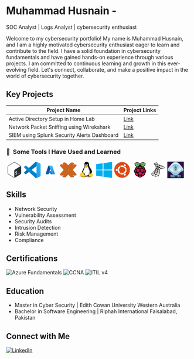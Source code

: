 # Muhammad Husnain - 
SOC Analyst | Logs Analyst | cybersecurity enthusiast

 <!-- If you prefer to use your LinkedIn profile picture as a clickable link, you can use the following HTML snippet instead. Just make sure to replace 'your-linkedin-profile-picture-url' with the actual URL of your LinkedIn profile picture and 'your-linkedin-profile-link' with the URL to your LinkedIn profile. -->
 
<!-- ## About Me-->

<!-- A brief introduction about yourself and your background in cybersecurity -->
Welcome to my cybersecurity portfolio! My name is Muhammad Husnain, and I am a highly motivated cybersecurity enthusiast eager to learn and contribute to the field. I have a solid foundation in cybersecurity fundamentals and have gained hands-on experience through various projects. I am committed to continuous learning and growth in this ever-evolving field. Let's connect, collaborate, and make a positive impact in the world of cybersecurity together.

## Key Projects

<!-- Showcase your important cybersecurity projects here. Include a link to the repository, a brief description, and what skills or technologies you used. -->

| Project Name      | Project Links      |
|-------------------|------------------------------------------|
| Active Directory Setup in Home Lab | [Link](https://github.com/imuhammadhusnain/ActiveDirectory) |
| Network Packet Sniffing using Wirekshark | [Link](https://github.com/yourusername/repository-name) |
| SIEM using Splunk Security Alerts Dashboard | [Link](https://github.com/imuhammadhusnain/SplunkGuard-Cybersecurity-Vigilance-through-SIEM-Dashboard) |

 
<h3> 🚀 &nbsp;Some Tools I Have Used and Learned</h3>

<!-- List of your tools relevant to cybersecurity -->
<p align="left"> 
<img src="https://github.com/imuhammadhusnain/My-portfolio/blob/main/Icon/Bash.svg" alt="bash" width="45" height="45"/>
<img src="https://github.com/imuhammadhusnain/My-portfolio/blob/main/Icon/Visual%20Studio%20Code%20(VS%20Code).svg" alt="vscode" width="45" height="45"/>
<img src="https://github.com/imuhammadhusnain/My-portfolio/blob/main/Icon/azure.svg" alt="Azure" width="45" height="45"/>
<img src="https://github.com/imuhammadhusnain/My-portfolio/blob/main/Icon/proxmox-svgrepo-com.svg" alt="proxmox" width="45" height="45"/>
<img src="https://github.com/imuhammadhusnain/My-portfolio/blob/main/Icon/Linux.svg" alt="Linux" width="45" height="45"/>
<img src="https://github.com/imuhammadhusnain/My-portfolio/blob/main/Icon/windows8-original.svg" alt="windows" width="45" height="45"/>
<img src="https://github.com/imuhammadhusnain/My-portfolio/blob/main/Icon/Ubuntu.svg" alt="ubuntu" width="45" height="45"/>
<img src="https://github.com/imuhammadhusnain/My-portfolio/blob/main/Icon/Raspberry%20Pi.svg" alt="rasbirrey" width="45" height="45"/>
<img src="https://github.com/imuhammadhusnain/My-portfolio/blob/main/Icon/Microsoft%20SQL%20Server.svg" alt="SQLserver" width="45" height="45"/>
<img src=" https://github.com/imuhammadhusnain/My-portfolio/blob/main/Icon/id48nJIE-Y_1742203174809.png" alt="SQLserver" width="45" height="45"/>
</p>


## Skills

<!-- List of your skills relevant to cybersecurity -->

- Network Security
- Vulnerability Assessment
- Security Audits
- Intrusion Detection
- Risk Management
- Compliance

## Certifications

<!-- List of your relevant cybersecurity certifications -->
 
![Azure Fundamentals](https://img.shields.io/badge/-Azure%20Fundamentals-0089D6?style=for-the-badge&logo=microsoft-azure&logoColor=white)
![CCNA](https://img.shields.io/badge/-CCNA-1BA0D7?style=for-the-badge&logo=cisco&logoColor=white)
![ITIL v4](https://img.shields.io/badge/-ITIL%20v4-008FD6?style=for-the-badge)

## Education

<!-- Briefly list your educational background relevant to cybersecurity -->
 
- Master in Cyber Security | Edith Cowan University Western Australia
- Bachelor in Software Engineering | Riphah International Faisalabad, Pakistan

  
## Connect with Me

[![LinkedIn][linkedin-shield]][linkedin-url]
<!-- LinkedIn Profile Link -->
[linkedin-shield]: https://img.shields.io/badge/LinkedIn--blue?style=social&logo=LinkedIn
[linkedin-url]: https://www.linkedin.com/in/muhammad-husnain-2109021a3/
